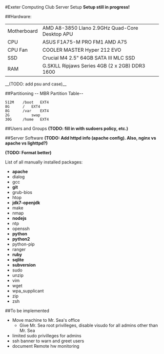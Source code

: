 #Exeter Computing Club Server Setup
__Setup still in progress!__

##Hardware:
<table>
<tr><td>Motherboard</td><td>AMD A8-3850 Llano 2.9GHz Quad-Core Desktop APU</td></tr>
<tr><td>CPU</td><td>ASUS F1A75-M PRO FM1 AMD A75</td></tr>
<tr><td>CPU Fan</td><td>COOLER MASTER Hyper 212 EVO</td></tr>
<tr><td>SSD</td><td>Crucial M4 2.5" 64GB SATA III MLC SSD</td></tr>
<tr><td>RAM</td><td>G.SKILL Ripjaws Series 4GB (2 x 2GB) DDR3 1600</td></tr>
</table>
__(TODO: add psu and case)__


##Partitioning
    -- MBR Partition Table-- 

    512M	/boot	EXT4 
    8G		/	EXT4
    8G		/var	EXT4
    2G			swap
    30G		/home	EXT4

##Users and Groups
__(TODO: fill in with sudoers policy, etc.)__

##Server Software
__(TODO: Add httpd info (apache config). Also, nginx vs apache vs lighttpd?)__

__(TODO: Format better)__

List of all manually installed packages:

 - __apache__                               
 - dialog
 - gcc
 - __git__
 - grub-bios
 - htop
 - __jdk7-openjdk__
 - make
 - nmap
 - __nodejs__
 - ntp
 - openssh
 - __python__
 - __python2__
 - python-pip
 - ranger
 - __ruby__
 - __sqlite__
 - __subversion__
 - sudo
 - unzip
 - vim
 - wget
 - wpa_supplicant
 - zip
 - zsh


##To be implemented
- Move machine to Mr. Sea's office
	- Give Mr. Sea root privilleges, disable visudo for all admins other than Mr. Sea
- limited sudo privilleges for admins
- ssh banner to warn and greet users
- document Remote hw monitoring

